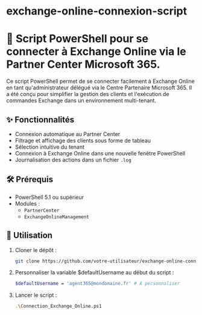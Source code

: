 # exchange-online-connexion-script
# 🔐 Script PowerShell pour se connecter à Exchange Online via le Partner Center Microsoft 365.

Ce script PowerShell permet de se connecter facilement à Exchange Online en tant qu'administrateur délégué via le Centre Partenaire Microsoft 365. Il a été conçu pour simplifier la gestion des clients et l'exécution de commandes Exchange dans un environnement multi-tenant.

## ✨ Fonctionnalités

- Connexion automatique au Partner Center
- Filtrage et affichage des clients sous forme de tableau
- Sélection intuitive du tenant
- Connexion à Exchange Online dans une nouvelle fenêtre PowerShell
- Journalisation des actions dans un fichier `.log`

## 🛠️ Prérequis

- PowerShell 5.1 ou supérieur
- Modules :
  - `PartnerCenter`
  - `ExchangeOnlineManagement`

## 🚀 Utilisation

1. Cloner le dépôt :
   ```bash
   git clone https://github.com/votre-utilisateur/exchange-online-connexion-script.git
   ```
2. Personnaliser la variable $defaultUsername au début du script :
   ```bash
   $defaultUsername = 'agent365@mondomaine.fr' # À personnaliser
   ```
3. Lancer le script :
   ```bash
   .\Connection_Exchange_Online.ps1
   ```
